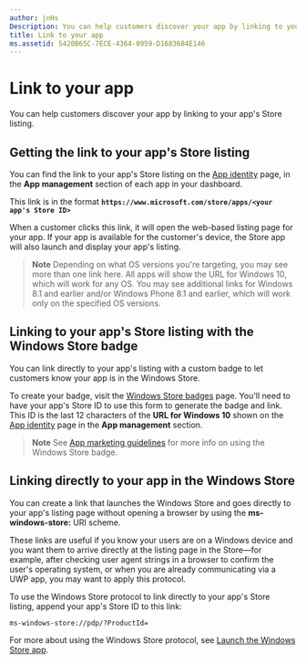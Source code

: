 ```yaml
---
author: jnHs
Description: You can help customers discover your app by linking to your app's Store listing.
title: Link to your app
ms.assetid: 5420B65C-7ECE-4364-8959-D1683684E146
---
```


# Link to your app


You can help customers discover your app by linking to your app's Store listing.

## Getting the link to your app's Store listing


You can find the link to your app's Store listing on the [App identity](view-app-identity-details.md) page, in the **App management** section of each app in your dashboard.

This link is in the format **`https://www.microsoft.com/store/apps/<your app's Store ID>`**

When a customer clicks this link, it will open the web-based listing page for your app. If your app is available for the customer's device, the Store app will also launch and display your app's listing.

> **Note**  Depending on what OS versions you're targeting, you may see more than one link here. All apps will show the URL for Windows 10, which will work for any OS. You may see additional links for Windows 8.1 and earlier and/or Windows Phone 8.1 and earlier, which will work only on the specified OS versions.

 

## Linking to your app's Store listing with the Windows Store badge


You can link directly to your app's listing with a custom badge to let customers know your app is in the Windows Store.

To create your badge, visit the [Windows Store badges](http://go.microsoft.com/fwlink/p/?LinkID=534236) page. You'll need to have your app's Store ID to use this form to generate the badge and link. This ID is the last 12 characters of the **URL for Windows 10** shown on the [App identity](view-app-identity-details.md) page in the **App management** section.

> **Note**  See [App marketing guidelines](app-marketing-guidelines.md) for more info on using the Windows Store badge.

 

## Linking directly to your app in the Windows Store


You can create a link that launches the Windows Store and goes directly to your app's listing page without opening a browser by using the **ms-windows-store:** URI scheme.

These links are useful if you know your users are on a Windows device and you want them to arrive directly at the listing page in the Store—for example, after checking user agent strings in a browser to confirm the user's operating system, or when you are already communicating via a UWP app, you may want to apply this protocol.

To use the Windows Store protocol to link directly to your app's Store listing, append your app's Store ID to this link:

`ms-windows-store://pdp/?ProductId=`

For more about using the Windows Store protocol, see [Launch the Windows Store app](../launch-resume/launch-store-app.md).

 

 






<!--HONumber=Jun16_HO2-->



